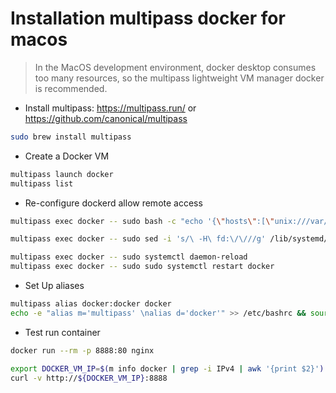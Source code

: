# Installation multipass docker for macos

> In the MacOS development environment, docker desktop consumes too many resources, so the multipass lightweight VM manager docker is recommended.

- Install multipass: https://multipass.run/ or https://github.com/canonical/multipass

```bash
sudo brew install multipass
```

- Create a Docker VM

```bash
multipass launch docker
multipass list
```

- Re-configure dockerd allow remote access

```bash
multipass exec docker -- sudo bash -c "echo '{\"hosts\":[\"unix:///var/run/docker.sock\",\"tcp://0.0.0.0:2375\"]}' > /etc/docker/daemon.json"

multipass exec docker -- sudo sed -i 's/\ -H\ fd:\/\///g' /lib/systemd/system/docker.service

multipass exec docker -- sudo systemctl daemon-reload
multipass exec docker -- sudo sudo systemctl restart docker
```

- Set Up aliases

```bash
multipass alias docker:docker docker
echo -e "alias m='multipass' \nalias d='docker'" >> /etc/bashrc && source .bashrc
```

- Test run container

```bash
docker run --rm -p 8888:80 nginx

export DOCKER_VM_IP=$(m info docker | grep -i IPv4 | awk '{print $2}')
curl -v http://${DOCKER_VM_IP}:8888
```
